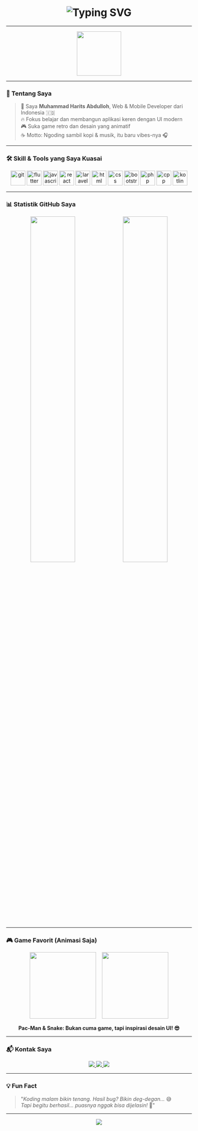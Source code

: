 <h1 align="center">
  <img src="https://readme-typing-svg.demolab.com?font=Fira+Code&size=28&duration=3000&pause=1000&color=00FFAA&center=true&vCenter=true&multiline=true&width=700&height=100&lines=Halo%2C+saya+Muhammad+Harits+Abdulloh.;Web+Developer+%26+Mobile+Developer.;Suka+ngoding+%2B+ngopi+malam+%F0%9F%8D%95+%7C+Lofi+Beat+%F0%9F%8E%B5" alt="Typing SVG" />
</h1>

---

<p align="center">
  <img src="https://media.giphy.com/media/Ju7l5y9osyymQ/giphy.gif" width="120" />
</p>

---

### 🧠 Tentang Saya

> 👋 Saya **Muhammad Harits Abdulloh**, Web & Mobile Developer dari Indonesia 🇮🇩  
> 🔥 Fokus belajar dan membangun aplikasi keren dengan UI modern  
> 🎮 Suka game retro dan desain yang animatif  
> ☕ Motto: Ngoding sambil kopi & musik, itu baru vibes-nya 🎧

---

### 🛠️ Skill & Tools yang Saya Kuasai

<p align="center">
  <img src="https://cdn.jsdelivr.net/gh/devicons/devicon/icons/git/git-original.svg" width="40" alt="git" />
  <img src="https://cdn.jsdelivr.net/gh/devicons/devicon/icons/flutter/flutter-original.svg" width="40" alt="flutter" />
  <img src="https://cdn.jsdelivr.net/gh/devicons/devicon/icons/javascript/javascript-original.svg" width="40" alt="javascript" />
  <img src="https://cdn.jsdelivr.net/gh/devicons/devicon/icons/react/react-original.svg" width="40" alt="react" />
  <img src="https://cdn.jsdelivr.net/gh/devicons/devicon/icons/laravel/laravel-plain.svg" width="40" alt="laravel" />
  <img src="https://cdn.jsdelivr.net/gh/devicons/devicon/icons/html5/html5-original.svg" width="40" alt="html" />
  <img src="https://cdn.jsdelivr.net/gh/devicons/devicon/icons/css3/css3-original.svg" width="40" alt="css" />
  <img src="https://cdn.jsdelivr.net/gh/devicons/devicon/icons/bootstrap/bootstrap-original.svg" width="40" alt="bootstrap" />
  <img src="https://cdn.jsdelivr.net/gh/devicons/devicon/icons/php/php-original.svg" width="40" alt="php" />
  <img src="https://cdn.jsdelivr.net/gh/devicons/devicon/icons/cplusplus/cplusplus-original.svg" width="40" alt="cpp" />
  <img src="https://cdn.jsdelivr.net/gh/devicons/devicon/icons/kotlin/kotlin-original.svg" width="40" alt="kotlin" />
</p>

---

### 📊 Statistik GitHub Saya

<p align="center">
  <img src="https://github-readme-stats.vercel.app/api?username=haritsdev&show_icons=true&theme=tokyonight&hide_border=false&count_private=true" width="49%" />
  <img src="https://github-readme-streak-stats.herokuapp.com/?user=haritsdev&theme=tokyonight&hide_border=false" width="49%" />
</p>

---

### 🎮 Game Favorit (Animasi Saja)

<p align="center">
  <img src="https://media.giphy.com/media/ARSp9T7wwxNcs/giphy.gif" width="180" />
  &nbsp;&nbsp;
  <img src="https://media.giphy.com/media/11p2ZV2XyVeE2Q/giphy.gif" width="180" />
</p>

<p align="center"><b>Pac-Man & Snake: Bukan cuma game, tapi inspirasi desain UI! 😎</b></p>

---

### 📬 Kontak Saya

<p align="center">
  <a href="https://instagram.com/haritsdev">
    <img src="https://img.shields.io/badge/Instagram-%23E4405F.svg?style=flat&logo=instagram&logoColor=white" />
  </a>
  <a href="mailto:kamu@email.com">
    <img src="https://img.shields.io/badge/Email-%23D14836.svg?style=flat&logo=gmail&logoColor=white" />
  </a>
  <a href="https://haritsdev.github.io">
    <img src="https://img.shields.io/badge/Website-%2312100E.svg?style=flat&logo=githubpages&logoColor=white" />
  </a>
</p>

---

### 💡 Fun Fact

> "_Koding malam bikin tenang. Hasil bug? Bikin deg-degan..._ 😅  
> _Tapi begitu berhasil... puasnya nggak bisa dijelasin!_ 🚀"

---

<p align="center">
  <img src="https://capsule-render.vercel.app/api?type=waving&color=gradient&height=120&section=footer" />
</p>
